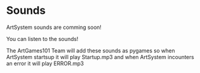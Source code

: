 # Sounds

ArtSystem sounds are comming soon!

You can listen to the sounds!

The ArtGames101 Team will add these sounds as pygames so when ArtSystem
startsup it will play Startup.mp3
and when ArtSystem incounters an error it will play ERROR.mp3
